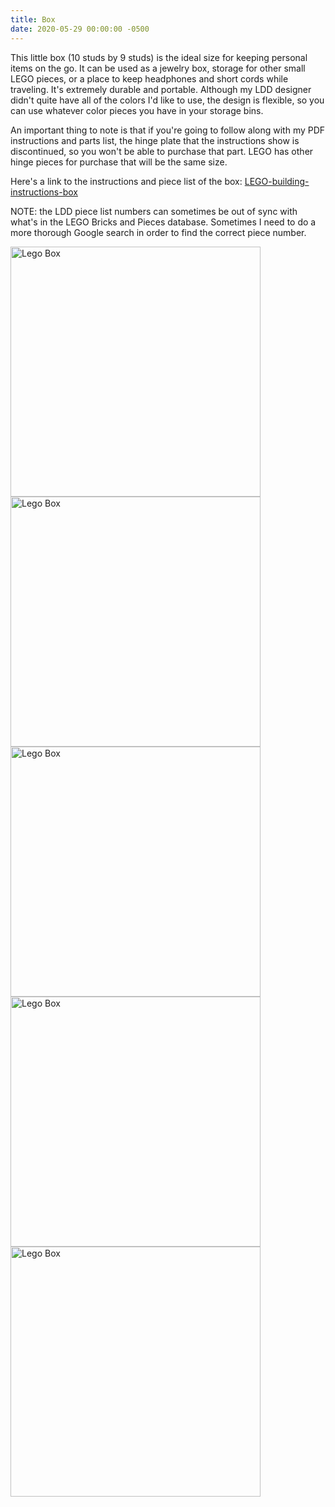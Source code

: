 ```yaml
---
title: Box
date: 2020-05-29 00:00:00 -0500
---
```


This little box (10 studs by 9 studs) is the ideal size for keeping personal items on the go. It can be used as a jewelry box, storage for other small LEGO pieces, or a place to keep headphones and short cords while traveling. It's extremely durable and portable. Although my LDD designer didn't quite have all of the colors I'd like to use, the design is flexible, so you can use whatever color pieces you have in your storage bins.

An important thing to note is that if you're going to follow along with my PDF instructions and parts list, the hinge plate that the instructions show is discontinued, so you won't be able to purchase that part. LEGO has other hinge pieces for purchase that will be the same size.

Here's a link to the instructions and piece list of the box: [LEGO-building-instructions-box](/assets/resources/LEGO-building-instructions-box.pdf)

NOTE: the LDD piece list numbers can sometimes be out of sync with what's in the LEGO Bricks and Pieces database. Sometimes I need to do a more thorough Google search in order to find the correct piece number.

<div class="text-center">
    <a data-flickr-embed="true" href="https://www.flickr.com/photos/184539266@N08/49947517557/in/album-72157714494860177/" title="Lego Box"><img class="my-image" src="https://live.staticflickr.com/65535/49947517557_b2cbbf5532.jpg" width="400" height="400" alt="Lego Box"></a>
    <a data-flickr-embed="true" href="https://www.flickr.com/photos/184539266@N08/49947231231/in/album-72157714494860177/" title="Lego Box"><img class="my-image" src="https://live.staticflickr.com/65535/49947231231_37709f01a3.jpg" width="400" height="400" alt="Lego Box"></a>
    <a data-flickr-embed="true" href="https://www.flickr.com/photos/184539266@N08/49947517287/in/album-72157714494860177/" title="Lego Box"><img class="my-image" src="https://live.staticflickr.com/65535/49947517287_8e7a960c58.jpg" width="400" height="400" alt="Lego Box"></a>
    <a data-flickr-embed="true" href="https://www.flickr.com/photos/184539266@N08/49946728308/in/album-72157714494860177/" title="Lego Box"><img class="my-image" src="https://live.staticflickr.com/65535/49946728308_9ec4dbd4eb.jpg" width="400" height="400" alt="Lego Box"></a>
    <a data-flickr-embed="true" href="https://www.flickr.com/photos/184539266@N08/49947516887/in/album-72157714494860177/" title="Lego Box"><img class="my-image" src="https://live.staticflickr.com/65535/49947516887_c5507a1e1e.jpg" width="400" height="400" alt="Lego Box"></a>
</div>
